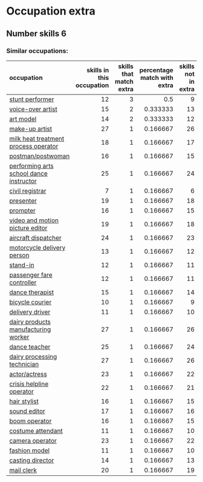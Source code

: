 # Occupation extra
## Number skills 6
### Similar occupations:
| occupation                                                                            |   skills in this occupation |   skills that match extra |   percentage match with extra |   skills not in extra |
|:--------------------------------------------------------------------------------------|----------------------------:|--------------------------:|------------------------------:|----------------------:|
| [stunt performer](stunt_performer.md)                                                 |                          12 |                         3 |                      0.5      |                     9 |
| [voice-over artist](voice-over_artist.md)                                             |                          15 |                         2 |                      0.333333 |                    13 |
| [art model](art_model.md)                                                             |                          14 |                         2 |                      0.333333 |                    12 |
| [make-up artist](make-up_artist.md)                                                   |                          27 |                         1 |                      0.166667 |                    26 |
| [milk heat treatment process operator](milk_heat_treatment_process_operator.md)       |                          18 |                         1 |                      0.166667 |                    17 |
| [postman/postwoman](postman-postwoman.md)                                             |                          16 |                         1 |                      0.166667 |                    15 |
| [performing arts school dance instructor](performing_arts_school_dance_instructor.md) |                          25 |                         1 |                      0.166667 |                    24 |
| [civil registrar](civil_registrar.md)                                                 |                           7 |                         1 |                      0.166667 |                     6 |
| [presenter](presenter.md)                                                             |                          19 |                         1 |                      0.166667 |                    18 |
| [prompter](prompter.md)                                                               |                          16 |                         1 |                      0.166667 |                    15 |
| [video and motion picture editor](video_and_motion_picture_editor.md)                 |                          19 |                         1 |                      0.166667 |                    18 |
| [aircraft dispatcher](aircraft_dispatcher.md)                                         |                          24 |                         1 |                      0.166667 |                    23 |
| [motorcycle delivery person](motorcycle_delivery_person.md)                           |                          13 |                         1 |                      0.166667 |                    12 |
| [stand-in](stand-in.md)                                                               |                          12 |                         1 |                      0.166667 |                    11 |
| [passenger fare controller](passenger_fare_controller.md)                             |                          12 |                         1 |                      0.166667 |                    11 |
| [dance therapist](dance_therapist.md)                                                 |                          15 |                         1 |                      0.166667 |                    14 |
| [bicycle courier](bicycle_courier.md)                                                 |                          10 |                         1 |                      0.166667 |                     9 |
| [delivery driver](delivery_driver.md)                                                 |                          11 |                         1 |                      0.166667 |                    10 |
| [dairy products manufacturing worker](dairy_products_manufacturing_worker.md)         |                          27 |                         1 |                      0.166667 |                    26 |
| [dance teacher](dance_teacher.md)                                                     |                          25 |                         1 |                      0.166667 |                    24 |
| [dairy processing technician](dairy_processing_technician.md)                         |                          27 |                         1 |                      0.166667 |                    26 |
| [actor/actress](actor-actress.md)                                                     |                          23 |                         1 |                      0.166667 |                    22 |
| [crisis helpline operator](crisis_helpline_operator.md)                               |                          22 |                         1 |                      0.166667 |                    21 |
| [hair stylist](hair_stylist.md)                                                       |                          16 |                         1 |                      0.166667 |                    15 |
| [sound editor](sound_editor.md)                                                       |                          17 |                         1 |                      0.166667 |                    16 |
| [boom operator](boom_operator.md)                                                     |                          16 |                         1 |                      0.166667 |                    15 |
| [costume attendant](costume_attendant.md)                                             |                          11 |                         1 |                      0.166667 |                    10 |
| [camera operator](camera_operator.md)                                                 |                          23 |                         1 |                      0.166667 |                    22 |
| [fashion model](fashion_model.md)                                                     |                          11 |                         1 |                      0.166667 |                    10 |
| [casting director](casting_director.md)                                               |                          14 |                         1 |                      0.166667 |                    13 |
| [mail clerk](mail_clerk.md)                                                           |                          20 |                         1 |                      0.166667 |                    19 |
